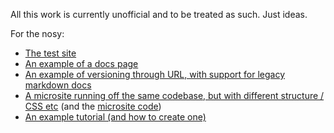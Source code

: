 All this work is currently unofficial and to be treated as such. Just ideas.

For the nosy:

* [The test site](http://mootools.fakedarren.com/)
* [An example of a docs page](http://mootools.fakedarren.com/docs/Prime/Types/Array/forEach)
* [An example of versioning through URL, with support for legacy markdown docs](http://mootools.fakedarren.com/1.4/docs/Element/Element)
* [A microsite running off the same codebase, but with different structure / CSS etc](http://mootoolsmore.fakedarren.com/official/) (and the [microsite code](https://github.com/fakedarren/mootools-website/tree/master/more/example-plugin))
* [An example tutorial (and how to create one)](http://mootools.fakedarren.com/tutorial/creating-tutorials)